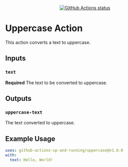 <p align="center">
  <a href="https://github.com/github-actions-up-and-running/uppercase/actions"><img alt="GitHub Actions status" src="https://github.com/github-actions-up-and-running/uppercase/workflows/build-test/badge.svg"></a>
</p>

# Uppercase Action

This action converts a text to uppercase.

## Inputs

### `text`

**Required** The text to be converted to uppercase.

## Outputs

### `uppercase-text`

The text converted to uppercase.

## Example Usage

```yaml
uses: github-actions-up-and-running/uppercase@v1.0.0
with:
  text: Hello, World!
```
